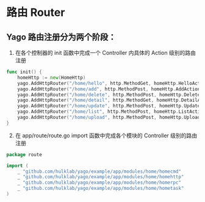 # 路由 Router

## Yago 路由注册分为两个阶段：

1. 在各个控制器的 init 函数中完成一个 Controller 内具体的 Action 级别的路由注册

```go
func init() {
	homeHttp := new(HomeHttp)
	yago.AddHttpRouter("/home/hello", http.MethodGet, homeHttp.HelloAction, homeHttp)
	yago.AddHttpRouter("/home/add", http.MethodPost, homeHttp.AddAction, homeHttp)
	yago.AddHttpRouter("/home/delete", http.MethodPost, homeHttp.DeleteAction, homeHttp)
	yago.AddHttpRouter("/home/detail", http.MethodGet, homeHttp.DetailAction, homeHttp)
	yago.AddHttpRouter("/home/update", http.MethodPost, homeHttp.UpdateAction, homeHttp)
	yago.AddHttpRouter("/home/list", http.MethodPost, homeHttp.ListAction, homeHttp)
	yago.AddHttpRouter("/home/upload", http.MethodPost, homeHttp.UploadAction, homeHttp)
}
```

2. 在 app/route/route.go import 函数中完成各个模块的 Controller 级别的路由注册

```go
package route

import (
	_ "github.com/hulklab/yago/example/app/modules/home/homecmd"
	_ "github.com/hulklab/yago/example/app/modules/home/homehttp"
	_ "github.com/hulklab/yago/example/app/modules/home/homerpc"
	_ "github.com/hulklab/yago/example/app/modules/home/hometask"
)

```
